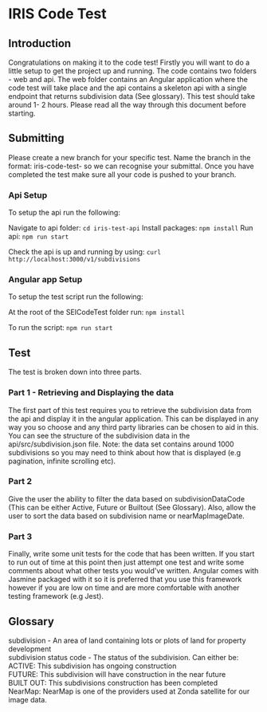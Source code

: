 # IRIS Code Test

## Introduction

Congratulations on making it to the code test! Firstly you will want to do a little setup to
get the project up and running. The code contains two folders - web and api. The web folder 
contains an Angular application where the code test will take place and the api contains a 
skeleton api with a single endpoint that returns subdivision data (See glossary). This test
should take around 1- 2 hours. Please read all the way through this document before starting. 

## Submitting
Please create a new branch for your specific test. Name the branch in the format:
iris-code-test-<yourname> so we can recognise your submittal. Once you have completed
the test make sure all your code is pushed to your branch. 

### Api Setup

To setup the api run the following:

Navigate to api folder: `cd iris-test-api`
Install packages: `npm install`
Run api: `npm run start`

Check the api is up and running by using:
`curl http://localhost:3000/v1/subdivisions`

### Angular app Setup

To setup the test script run the following:

At the root of the SEICodeTest folder run:
`npm install`

To run the script: `npm run start`

## Test

The test is broken down into three parts.

### Part 1 - Retrieving and Displaying the data

The first part of this test requires you to retrieve the subdivision data from the api and display it in 
the angular application. This can be displayed in any way you so choose and any third party libraries can
be chosen to aid in this. You can see the structure of the subdivision data in the api/src/subdivision.json
file. Note: the data set contains around 1000 subdivisions so you may need to think about how that is 
displayed (e.g pagination, infinite scrolling etc).

### Part 2
 Give the user the ability to filter the data based on subdivisionDataCode (This can be either Active, Future 
 or Builtout (See Glossary). Also, allow the user to sort the data based on subdivision name or nearMapImageDate.

### Part 3

Finally, write some unit tests for the code that has been written. If you start to run out of time at this point
then just attempt one test and write some comments about what other tests you would've written. Angular comes
with Jasmine packaged with it so it is preferred that you use this framework however if you are low on time and
are more comfortable with another testing framework (e.g Jest).

## Glossary

subdivision - An area of land containing lots or plots of land for property development <br />
subdivision status code - The status of the subdivision. Can either be: <br />
ACTIVE: This subdivision has ongoing construction <br />
FUTURE: This subdivision will have construction in the near future <br />
BUILT OUT: This subdivisions construction has been completed <br />
NearMap: NearMap is one of the providers used at Zonda satellite for our image data. <br />
